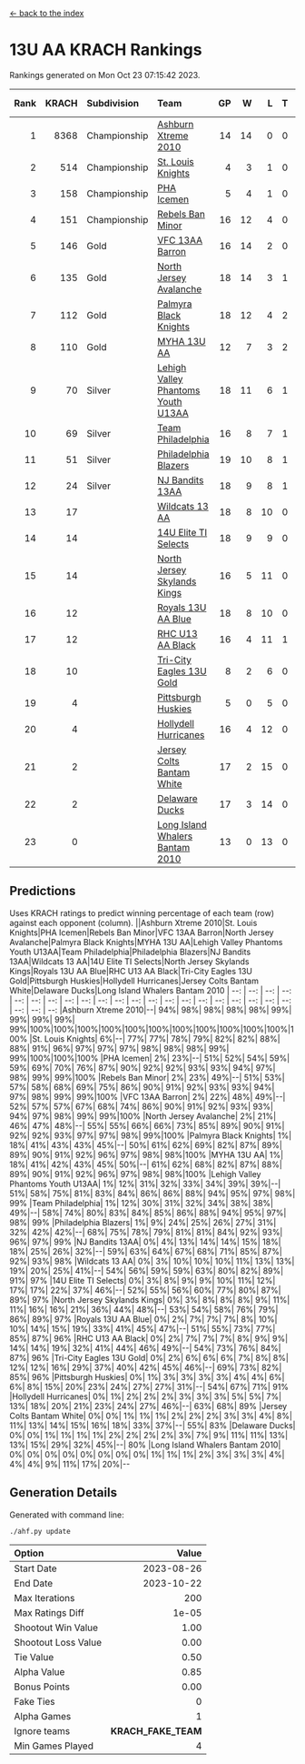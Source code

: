[<- back to the index](readme.md)
# 13U AA KRACH Rankings
Rankings generated on Mon Oct 23 07:15:42 2023.

Rank|KRACH|Subdivision|Team|GP|W|L|T|OTW|OTL|SoS|Exp Wins|Win Diff
---:|---:|:---|:---|---:|---:|---:|---:|---:|---:|---:|---:|---:
1|8368|Championship|[Ashburn Xtreme 2010](https://gamesheetstats.com/seasons/3659/teams/140527/schedule)|14|14|0|0|0|0|101|14.8|-0.0
2|514|Championship|[St. Louis Knights](https://gamesheetstats.com/seasons/3659/teams/143323/schedule)|4|3|1|0|0|0|1699|3.8|-0.0
3|158|Championship|[PHA Icemen](https://gamesheetstats.com/seasons/3659/teams/143321/schedule)|5|4|1|0|0|0|54|4.9|0.0
4|151|Championship|[Rebels Ban Minor](https://gamesheetstats.com/seasons/3659/teams/140539/schedule)|16|12|4|0|0|0|1015|12.9|0.0
5|146|Gold|[VFC 13AA Barron](https://gamesheetstats.com/seasons/3659/teams/140544/schedule)|16|14|2|0|1|0|27|14.9|0.0
6|135|Gold|[North Jersey Avalanche](https://gamesheetstats.com/seasons/3659/teams/140535/schedule)|18|14|3|1|0|0|469|15.4|0.0
7|112|Gold|[Palmyra Black Knights](https://gamesheetstats.com/seasons/3659/teams/140537/schedule)|18|12|4|2|0|0|910|13.9|0.0
8|110|Gold|[MYHA 13U AA](https://gamesheetstats.com/seasons/3659/teams/140533/schedule)|12|7|3|2|1|0|86|8.9|0.0
9|70|Silver|[Lehigh Valley Phantoms Youth U13AA](https://gamesheetstats.com/seasons/3659/teams/140531/schedule)|18|11|6|1|0|2|488|12.4|0.0
10|69|Silver|[Team Philadelphia](https://gamesheetstats.com/seasons/3659/teams/140542/schedule)|16|8|7|1|0|0|1042|9.4|0.0
11|51|Silver|[Philadelphia Blazers](https://gamesheetstats.com/seasons/3659/teams/140538/schedule)|19|10|8|1|2|0|884|11.4|0.0
12|24|Silver|[NJ Bandits 13AA](https://gamesheetstats.com/seasons/3659/teams/140534/schedule)|18|9|8|1|2|2|486|10.4|0.0
13|17||[Wildcats 13 AA](https://gamesheetstats.com/seasons/3659/teams/140545/schedule)|18|8|10|0|0|0|50|8.9|0.0
14|14||[14U Elite TI Selects](https://gamesheetstats.com/seasons/3659/teams/140526/schedule)|18|9|9|0|1|1|42|9.9|0.0
15|14||[North Jersey Skylands Kings](https://gamesheetstats.com/seasons/3659/teams/140536/schedule)|16|5|11|0|1|0|72|5.9|0.0
16|12||[Royals 13U AA Blue](https://gamesheetstats.com/seasons/3659/teams/140541/schedule)|18|8|10|0|0|1|59|8.9|0.0
17|12||[RHC U13 AA Black](https://gamesheetstats.com/seasons/3659/teams/140540/schedule)|16|4|11|1|0|0|62|5.4|0.0
18|10||[Tri-City Eagles 13U Gold](https://gamesheetstats.com/seasons/3659/teams/140543/schedule)|8|2|6|0|0|1|68|2.9|0.0
19|4||[Pittsburgh Huskies](https://gamesheetstats.com/seasons/3659/teams/149413/schedule)|5|0|5|0|0|0|1476|0.9|0.0
20|4||[Hollydell Hurricanes](https://gamesheetstats.com/seasons/3659/teams/140529/schedule)|16|4|12|0|0|0|557|4.9|0.0
21|2||[Jersey Colts Bantam White](https://gamesheetstats.com/seasons/3659/teams/140530/schedule)|17|2|15|0|0|1|56|2.9|0.0
22|2||[Delaware Ducks](https://gamesheetstats.com/seasons/3659/teams/140528/schedule)|17|3|14|0|0|0|35|3.9|0.0
23|0||[Long Island Whalers Bantam 2010](https://gamesheetstats.com/seasons/3659/teams/140532/schedule)|13|0|13|0|0|0|50|0.9|0.0

## Predictions
Uses KRACH ratings to predict winning percentage of each team (row) against each opponent (column).
||Ashburn Xtreme 2010|St. Louis Knights|PHA Icemen|Rebels Ban Minor|VFC 13AA Barron|North Jersey Avalanche|Palmyra Black Knights|MYHA 13U AA|Lehigh Valley Phantoms Youth U13AA|Team Philadelphia|Philadelphia Blazers|NJ Bandits 13AA|Wildcats 13 AA|14U Elite TI Selects|North Jersey Skylands Kings|Royals 13U AA Blue|RHC U13 AA Black|Tri-City Eagles 13U Gold|Pittsburgh Huskies|Hollydell Hurricanes|Jersey Colts Bantam White|Delaware Ducks|Long Island Whalers Bantam 2010
| --: | --: | --: | --: | --: | --: | --: | --: | --: | --: | --: | --: | --: | --: | --: | --: | --: | --: | --: | --: | --: | --: | --: | --: 
|Ashburn Xtreme 2010|--| 94%| 98%| 98%| 98%| 98%| 99%| 99%| 99%| 99%| 99%|100%|100%|100%|100%|100%|100%|100%|100%|100%|100%|100%|100%
|St. Louis Knights|  6%|--| 77%| 77%| 78%| 79%| 82%| 82%| 88%| 88%| 91%| 96%| 97%| 97%| 97%| 98%| 98%| 98%| 99%| 99%|100%|100%|100%
|PHA Icemen|  2%| 23%|--| 51%| 52%| 54%| 59%| 59%| 69%| 70%| 76%| 87%| 90%| 92%| 92%| 93%| 93%| 94%| 97%| 98%| 99%| 99%|100%
|Rebels Ban Minor|  2%| 23%| 49%|--| 51%| 53%| 57%| 58%| 68%| 69%| 75%| 86%| 90%| 91%| 92%| 93%| 93%| 94%| 97%| 98%| 99%| 99%|100%
|VFC 13AA Barron|  2%| 22%| 48%| 49%|--| 52%| 57%| 57%| 67%| 68%| 74%| 86%| 90%| 91%| 92%| 93%| 93%| 94%| 97%| 98%| 99%| 99%|100%
|North Jersey Avalanche|  2%| 21%| 46%| 47%| 48%|--| 55%| 55%| 66%| 66%| 73%| 85%| 89%| 90%| 91%| 92%| 92%| 93%| 97%| 97%| 98%| 99%|100%
|Palmyra Black Knights|  1%| 18%| 41%| 43%| 43%| 45%|--| 50%| 61%| 62%| 69%| 82%| 87%| 89%| 89%| 90%| 91%| 92%| 96%| 97%| 98%| 98%|100%
|MYHA 13U AA|  1%| 18%| 41%| 42%| 43%| 45%| 50%|--| 61%| 62%| 68%| 82%| 87%| 88%| 89%| 90%| 91%| 92%| 96%| 97%| 98%| 98%|100%
|Lehigh Valley Phantoms Youth U13AA|  1%| 12%| 31%| 32%| 33%| 34%| 39%| 39%|--| 51%| 58%| 75%| 81%| 83%| 84%| 86%| 86%| 88%| 94%| 95%| 97%| 98%| 99%
|Team Philadelphia|  1%| 12%| 30%| 31%| 32%| 34%| 38%| 38%| 49%|--| 58%| 74%| 80%| 83%| 84%| 85%| 86%| 88%| 94%| 95%| 97%| 98%| 99%
|Philadelphia Blazers|  1%|  9%| 24%| 25%| 26%| 27%| 31%| 32%| 42%| 42%|--| 68%| 75%| 78%| 79%| 81%| 81%| 84%| 92%| 93%| 96%| 97%| 99%
|NJ Bandits 13AA|  0%|  4%| 13%| 14%| 14%| 15%| 18%| 18%| 25%| 26%| 32%|--| 59%| 63%| 64%| 67%| 68%| 71%| 85%| 87%| 92%| 93%| 98%
|Wildcats 13 AA|  0%|  3%| 10%| 10%| 10%| 11%| 13%| 13%| 19%| 20%| 25%| 41%|--| 54%| 56%| 59%| 59%| 63%| 80%| 82%| 89%| 91%| 97%
|14U Elite TI Selects|  0%|  3%|  8%|  9%|  9%| 10%| 11%| 12%| 17%| 17%| 22%| 37%| 46%|--| 52%| 55%| 56%| 60%| 77%| 80%| 87%| 89%| 97%
|North Jersey Skylands Kings|  0%|  3%|  8%|  8%|  8%|  9%| 11%| 11%| 16%| 16%| 21%| 36%| 44%| 48%|--| 53%| 54%| 58%| 76%| 79%| 86%| 89%| 97%
|Royals 13U AA Blue|  0%|  2%|  7%|  7%|  7%|  8%| 10%| 10%| 14%| 15%| 19%| 33%| 41%| 45%| 47%|--| 51%| 55%| 73%| 77%| 85%| 87%| 96%
|RHC U13 AA Black|  0%|  2%|  7%|  7%|  7%|  8%|  9%|  9%| 14%| 14%| 19%| 32%| 41%| 44%| 46%| 49%|--| 54%| 73%| 76%| 84%| 87%| 96%
|Tri-City Eagles 13U Gold|  0%|  2%|  6%|  6%|  6%|  7%|  8%|  8%| 12%| 12%| 16%| 29%| 37%| 40%| 42%| 45%| 46%|--| 69%| 73%| 82%| 85%| 96%
|Pittsburgh Huskies|  0%|  1%|  3%|  3%|  3%|  3%|  4%|  4%|  6%|  6%|  8%| 15%| 20%| 23%| 24%| 27%| 27%| 31%|--| 54%| 67%| 71%| 91%
|Hollydell Hurricanes|  0%|  1%|  2%|  2%|  2%|  3%|  3%|  3%|  5%|  5%|  7%| 13%| 18%| 20%| 21%| 23%| 24%| 27%| 46%|--| 63%| 68%| 89%
|Jersey Colts Bantam White|  0%|  0%|  1%|  1%|  1%|  2%|  2%|  2%|  3%|  3%|  4%|  8%| 11%| 13%| 14%| 15%| 16%| 18%| 33%| 37%|--| 55%| 83%
|Delaware Ducks|  0%|  0%|  1%|  1%|  1%|  1%|  2%|  2%|  2%|  2%|  3%|  7%|  9%| 11%| 11%| 13%| 13%| 15%| 29%| 32%| 45%|--| 80%
|Long Island Whalers Bantam 2010|  0%|  0%|  0%|  0%|  0%|  0%|  0%|  0%|  1%|  1%|  1%|  2%|  3%|  3%|  3%|  4%|  4%|  4%|  9%| 11%| 17%| 20%|--

## Generation Details

Generated with command line:
```
./ahf.py update
```

| Option | Value |
| :----- | ----: |
| Start Date | 2023-08-26 |
| End Date | 2023-10-22 |
| Max Iterations | 200 |
| Max Ratings Diff | 1e-05 |
| Shootout Win Value | 1.00 |
| Shootout Loss Value | 0.00 |
| Tie Value | 0.50 |
| Alpha Value | 0.85 |
| Bonus Points | 0.00 |
| Fake Ties | 0 |
| Alpha Games | 1 |
| Ignore teams | __KRACH_FAKE_TEAM__ |
| Min Games Played | 4 |

